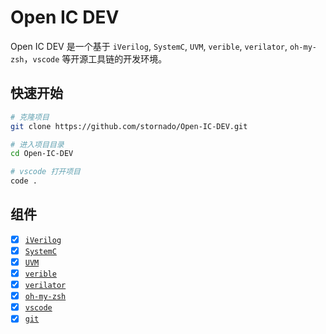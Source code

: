 <!--
 Copyright 2023 仲夏叶.
 SPDX-License-Identifier: Apache-2.0
-->

# Open IC DEV

Open IC DEV 是一个基于 `iVerilog`, `SystemC`, `UVM`, `verible`, `verilator`, `oh-my-zsh`，`vscode` 等开源工具链的开发环境。

## 快速开始

```bash
# 克隆项目
git clone https://github.com/stornado/Open-IC-DEV.git

# 进入项目目录
cd Open-IC-DEV

# vscode 打开项目
code .
```

## 组件

- [x] [`iVerilog`](https://github.com/steveicarus/iverilog)
- [x] [`SystemC`](https://github.com/accellera-official/systemc)
- [x] [`UVM`](https://github.com/accellera-official/uvm-core)
- [x] [`verible`](https://github.com/google/verible)
- [x] [`verilator`](https://github.com/verilator/verilator)
- [x] [`oh-my-zsh`](https://github.com/ohmyzsh/ohmyzsh)
- [x] [`vscode`](https://code.visualstudio.com)
- [x] [`git`](https://git-scm.com/)